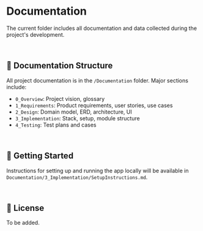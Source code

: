 # Documentation 

The current folder includes all documentation and data collected during the project's development.

<br>

## 📁 Documentation Structure

All project documentation is in the `/Documentation` folder. Major sections include:

* `0_Overview`: Project vision, glossary
* `1_Requirements`: Product requirements, user stories, use cases
* `2_Design`: Domain model, ERD, architecture, UI
* `3_Implementation`: Stack, setup, module structure
* `4_Testing`: Test plans and cases

<br>

## 🚀 Getting Started

Instructions for setting up and running the app locally will be available in `Documentation/3_Implementation/SetupInstructions.md`.

<br>

## 📄 License

To be added.
